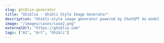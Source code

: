```yaml
---
slug: ghiblio-generator
title: "Ghiblio - Ghibli Style Image Generator"
description: "Ghibli-style image generator powered by ChatGPT 4o model. Transform your ideas into beautiful Studio Ghibli inspired artwork."
image: "/images/cases/case2.png"
externalUrl: "https://ghiblio.com"
tags: ["AI", "Art", "Ghibli"]
---
```


